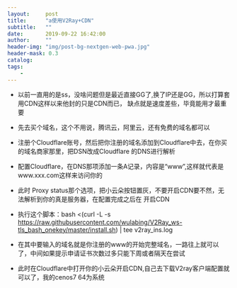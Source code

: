 ```yaml
---
layout:     post
title:      "a使用V2Ray+CDN"
subtitle:   ""
date:       2019-09-22 16:42:00
author:     ""
header-img: "img/post-bg-nextgen-web-pwa.jpg"
header-mask: 0.3
catalog:
tags:
    -
---
```



- 以前一直用的是ss，没啥问题但是最近直接GG了,换了IP还是GG，所以打算套用CDN这样以来他封的只是CDN而已，
缺点就是速度差些，毕竟能用才最重要



- 先去买个域名，这个不用说，腾讯云，阿里云，还有免费的域名都可以

- 注册个Cloudflare账号，然后把你注册的域名添加到Cloudflare中去，在你买的域名商家那里，把DSN改成Cloudflare
的DNS进行解析

- 配置Cloudflare，在DNS那项添加一条A记录，内容是“www”,这样就代表是www.xxx.com这样来访问你的


- 此时 Proxy status那个选项，把小云朵按钮置灰，不要开启CDN要不然，无法解析到你的真是服务器，在配置完成之后在
开启CDN


- 执行这个脚本：bash <(curl -L -s https://raw.githubusercontent.com/wulabing/V2Ray_ws-tls_bash_onekey/master/install.sh) | tee v2ray_ins.log



- 在其中要输入的域名就是你注册的www的开始完整域名，一路往上就可以了，中间如果提示申请证书次数过多只能下周或者隔天在尝试


- 此时在Cloudflare中打开你的小云朵开启CDN,自己去下载V2ray客户端配置就可以了，我的cenos7 64为系统

